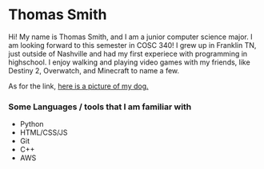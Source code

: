 # Thomas Smith

Hi! My name is Thomas Smith, and I am a junior computer science major. I am looking forward to this semester in COSC 340! I grew up in Franklin TN, just outside of Nashville and had my first experiece with programming in highschool.
I enjoy walking and playing video games with my friends, like Destiny 2, Overwatch, and Minecraft to name a few.

As for the link, [here is a picture of my dog.](https://www.tlstommy.com/)


### Some Languages / tools that I am familiar with
- Python
- HTML/CSS/JS
- Git
- C++
- AWS
